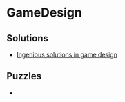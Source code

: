 # GameDesign

## Solutions
- [Ingenious solutions in game design](https://www.youtube.com/watch?v=2Xa7qM1o18c)

## Puzzles
- 
